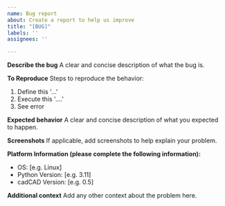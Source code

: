 ```yaml
---
name: Bug report
about: Create a report to help us improve
title: "[BUG]"
labels: ''
assignees: ''

---
```


**Describe the bug**
A clear and concise description of what the bug is.

**To Reproduce**
Steps to reproduce the behavior:
1. Define this '...'
2. Execute this '....'
3. See error

**Expected behavior**
A clear and concise description of what you expected to happen.

**Screenshots**
If applicable, add screenshots to help explain your problem.

**Platform Information (please complete the following information):**
 - OS: [e.g. Linux]
 - Python Version:  [e.g. 3.11]
 - cadCAD Version: [e.g. 0.5]

**Additional context**
Add any other context about the problem here.

